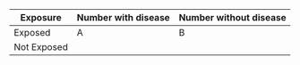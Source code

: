 | Exposure     | Number with disease | Number without disease |
|----------    |---------------------|------------------------|
| Exposed     | A                     | B                      |
| Not Exposed |